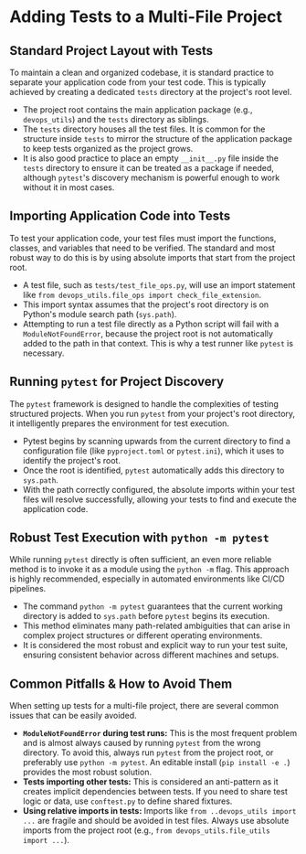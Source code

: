 # Adding Tests to a Multi-File Project

## Standard Project Layout with Tests

To maintain a clean and organized codebase, it is standard practice to separate your application code from your test code. This is typically achieved by creating a dedicated `tests` directory at the project's root level.

- The project root contains the main application package (e.g., `devops_utils`) and the `tests` directory as siblings.
- The `tests` directory houses all the test files. It is common for the structure inside `tests` to mirror the structure of the application package to keep tests organized as the project grows.
- It is also good practice to place an empty `__init__.py` file inside the `tests` directory to ensure it can be treated as a package if needed, although `pytest`'s discovery mechanism is powerful enough to work without it in most cases.

## Importing Application Code into Tests

To test your application code, your test files must import the functions, classes, and variables that need to be verified. The standard and most robust way to do this is by using absolute imports that start from the project root.

- A test file, such as `tests/test_file_ops.py`, will use an import statement like `from devops_utils.file_ops import check_file_extension`.
- This import syntax assumes that the project's root directory is on Python's module search path (`sys.path`).
- Attempting to run a test file directly as a Python script will fail with a `ModuleNotFoundError`, because the project root is not automatically added to the path in that context. This is why a test runner like `pytest` is necessary.

## Running `pytest` for Project Discovery

The `pytest` framework is designed to handle the complexities of testing structured projects. When you run `pytest` from your project's root directory, it intelligently prepares the environment for test execution.

- Pytest begins by scanning upwards from the current directory to find a configuration file (like `pyproject.toml` or `pytest.ini`), which it uses to identify the project's root.
- Once the root is identified, `pytest` automatically adds this directory to `sys.path`.
- With the path correctly configured, the absolute imports within your test files will resolve successfully, allowing your tests to find and execute the application code.

## Robust Test Execution with `python -m pytest`

While running `pytest` directly is often sufficient, an even more reliable method is to invoke it as a module using the `python -m` flag. This approach is highly recommended, especially in automated environments like CI/CD pipelines.

- The command `python -m pytest` guarantees that the current working directory is added to `sys.path` before `pytest` begins its execution.
- This method eliminates many path-related ambiguities that can arise in complex project structures or different operating environments.
- It is considered the most robust and explicit way to run your test suite, ensuring consistent behavior across different machines and setups.

## Common Pitfalls & How to Avoid Them

When setting up tests for a multi-file project, there are several common issues that can be easily avoided.

- **`ModuleNotFoundError` during test runs:** This is the most frequent problem and is almost always caused by running `pytest` from the wrong directory. To avoid this, always run `pytest` from the project root, or preferably use `python -m pytest`. An editable install (`pip install -e .`) provides the most robust solution.
- **Tests importing other tests:** This is considered an anti-pattern as it creates implicit dependencies between tests. If you need to share test logic or data, use `conftest.py` to define shared fixtures.
- **Using relative imports in tests:** Imports like `from ..devops_utils import ...` are fragile and should be avoided in test files. Always use absolute imports from the project root (e.g., `from devops_utils.file_utils import ...`).
